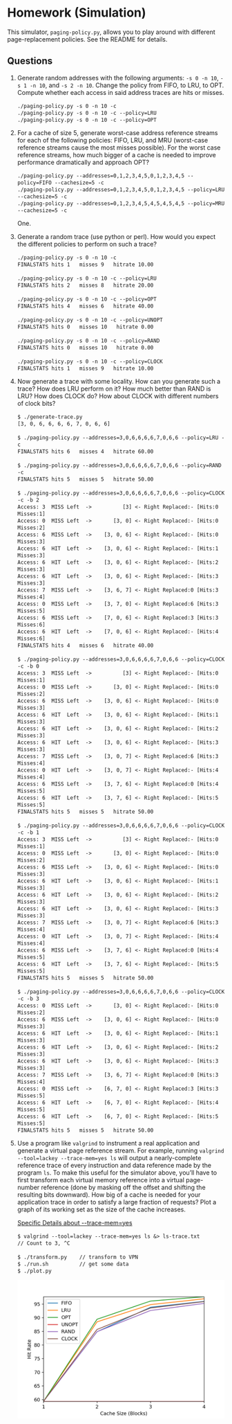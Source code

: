 # Homework (Simulation)

This simulator, `paging-policy.py`, allows you to play around with different page-replacement policies. See the README for details.

## Questions

1. Generate random addresses with the following arguments: `-s 0 -n 10`, `-s 1 -n 10`, and `-s 2 -n 10`. Change the policy from FIFO, to LRU, to OPT. Compute whether each access in said address traces are hits or misses.

    ```
    ./paging-policy.py -s 0 -n 10 -c
    ./paging-policy.py -s 0 -n 10 -c --policy=LRU
    ./paging-policy.py -s 0 -n 10 -c --policy=OPT
    ```

2. For a cache of size 5, generate worst-case address reference streams for each of the following policies: FIFO, LRU, and MRU (worst-case reference streams cause the most misses possible). For the worst case reference streams, how much bigger of a cache is needed to improve performance dramatically and approach OPT?

    ```
    ./paging-policy.py --addresses=0,1,2,3,4,5,0,1,2,3,4,5 --policy=FIFO --cachesize=5 -c
    ./paging-policy.py --addresses=0,1,2,3,4,5,0,1,2,3,4,5 --policy=LRU --cachesize=5 -c
    ./paging-policy.py --addresses=0,1,2,3,4,5,4,5,4,5,4,5 --policy=MRU --cachesize=5 -c
    ```

    One.

3. Generate a random trace (use python or perl). How would you expect the different policies to perform on such a trace?

    ```
    ./paging-policy.py -s 0 -n 10 -c
    FINALSTATS hits 1   misses 9   hitrate 10.00

    ./paging-policy.py -s 0 -n 10 -c --policy=LRU
    FINALSTATS hits 2   misses 8   hitrate 20.00

    ./paging-policy.py -s 0 -n 10 -c --policy=OPT
    FINALSTATS hits 4   misses 6   hitrate 40.00

    ./paging-policy.py -s 0 -n 10 -c --policy=UNOPT
    FINALSTATS hits 0   misses 10   hitrate 0.00

    ./paging-policy.py -s 0 -n 10 -c --policy=RAND
    FINALSTATS hits 0   misses 10   hitrate 0.00

    ./paging-policy.py -s 0 -n 10 -c --policy=CLOCK
    FINALSTATS hits 1   misses 9   hitrate 10.00
    ```

4. Now generate a trace with some locality. How can you generate such a trace? How does LRU perform on it? How much better than RAND is LRU? How does CLOCK do? How about CLOCK with different numbers of clock bits?

    ```
    $ ./generate-trace.py
    [3, 0, 6, 6, 6, 6, 7, 0, 6, 6]

    $ ./paging-policy.py --addresses=3,0,6,6,6,6,7,0,6,6 --policy=LRU -c
    FINALSTATS hits 6   misses 4   hitrate 60.00

    $ ./paging-policy.py --addresses=3,0,6,6,6,6,7,0,6,6 --policy=RAND -c
    FINALSTATS hits 5   misses 5   hitrate 50.00

    $ ./paging-policy.py --addresses=3,0,6,6,6,6,7,0,6,6 --policy=CLOCK -c -b 2
    Access: 3  MISS Left  ->          [3] <- Right Replaced:- [Hits:0 Misses:1]
    Access: 0  MISS Left  ->       [3, 0] <- Right Replaced:- [Hits:0 Misses:2]
    Access: 6  MISS Left  ->    [3, 0, 6] <- Right Replaced:- [Hits:0 Misses:3]
    Access: 6  HIT  Left  ->    [3, 0, 6] <- Right Replaced:- [Hits:1 Misses:3]
    Access: 6  HIT  Left  ->    [3, 0, 6] <- Right Replaced:- [Hits:2 Misses:3]
    Access: 6  HIT  Left  ->    [3, 0, 6] <- Right Replaced:- [Hits:3 Misses:3]
    Access: 7  MISS Left  ->    [3, 6, 7] <- Right Replaced:0 [Hits:3 Misses:4]
    Access: 0  MISS Left  ->    [3, 7, 0] <- Right Replaced:6 [Hits:3 Misses:5]
    Access: 6  MISS Left  ->    [7, 0, 6] <- Right Replaced:3 [Hits:3 Misses:6]
    Access: 6  HIT  Left  ->    [7, 0, 6] <- Right Replaced:- [Hits:4 Misses:6]
    FINALSTATS hits 4   misses 6   hitrate 40.00

    $ ./paging-policy.py --addresses=3,0,6,6,6,6,7,0,6,6 --policy=CLOCK -c -b 0
    Access: 3  MISS Left  ->          [3] <- Right Replaced:- [Hits:0 Misses:1]
    Access: 0  MISS Left  ->       [3, 0] <- Right Replaced:- [Hits:0 Misses:2]
    Access: 6  MISS Left  ->    [3, 0, 6] <- Right Replaced:- [Hits:0 Misses:3]
    Access: 6  HIT  Left  ->    [3, 0, 6] <- Right Replaced:- [Hits:1 Misses:3]
    Access: 6  HIT  Left  ->    [3, 0, 6] <- Right Replaced:- [Hits:2 Misses:3]
    Access: 6  HIT  Left  ->    [3, 0, 6] <- Right Replaced:- [Hits:3 Misses:3]
    Access: 7  MISS Left  ->    [3, 0, 7] <- Right Replaced:6 [Hits:3 Misses:4]
    Access: 0  HIT  Left  ->    [3, 0, 7] <- Right Replaced:- [Hits:4 Misses:4]
    Access: 6  MISS Left  ->    [3, 7, 6] <- Right Replaced:0 [Hits:4 Misses:5]
    Access: 6  HIT  Left  ->    [3, 7, 6] <- Right Replaced:- [Hits:5 Misses:5]
    FINALSTATS hits 5   misses 5   hitrate 50.00

    $ ./paging-policy.py --addresses=3,0,6,6,6,6,7,0,6,6 --policy=CLOCK -c -b 1
    Access: 3  MISS Left  ->          [3] <- Right Replaced:- [Hits:0 Misses:1]
    Access: 0  MISS Left  ->       [3, 0] <- Right Replaced:- [Hits:0 Misses:2]
    Access: 6  MISS Left  ->    [3, 0, 6] <- Right Replaced:- [Hits:0 Misses:3]
    Access: 6  HIT  Left  ->    [3, 0, 6] <- Right Replaced:- [Hits:1 Misses:3]
    Access: 6  HIT  Left  ->    [3, 0, 6] <- Right Replaced:- [Hits:2 Misses:3]
    Access: 6  HIT  Left  ->    [3, 0, 6] <- Right Replaced:- [Hits:3 Misses:3]
    Access: 7  MISS Left  ->    [3, 0, 7] <- Right Replaced:6 [Hits:3 Misses:4]
    Access: 0  HIT  Left  ->    [3, 0, 7] <- Right Replaced:- [Hits:4 Misses:4]
    Access: 6  MISS Left  ->    [3, 7, 6] <- Right Replaced:0 [Hits:4 Misses:5]
    Access: 6  HIT  Left  ->    [3, 7, 6] <- Right Replaced:- [Hits:5 Misses:5]
    FINALSTATS hits 5   misses 5   hitrate 50.00

    $ ./paging-policy.py --addresses=3,0,6,6,6,6,7,0,6,6 --policy=CLOCK -c -b 3
    Access: 0  MISS Left  ->       [3, 0] <- Right Replaced:- [Hits:0 Misses:2]
    Access: 6  MISS Left  ->    [3, 0, 6] <- Right Replaced:- [Hits:0 Misses:3]
    Access: 6  HIT  Left  ->    [3, 0, 6] <- Right Replaced:- [Hits:1 Misses:3]
    Access: 6  HIT  Left  ->    [3, 0, 6] <- Right Replaced:- [Hits:2 Misses:3]
    Access: 6  HIT  Left  ->    [3, 0, 6] <- Right Replaced:- [Hits:3 Misses:3]
    Access: 7  MISS Left  ->    [3, 6, 7] <- Right Replaced:0 [Hits:3 Misses:4]
    Access: 0  MISS Left  ->    [6, 7, 0] <- Right Replaced:3 [Hits:3 Misses:5]
    Access: 6  HIT  Left  ->    [6, 7, 0] <- Right Replaced:- [Hits:4 Misses:5]
    Access: 6  HIT  Left  ->    [6, 7, 0] <- Right Replaced:- [Hits:5 Misses:5]
    FINALSTATS hits 5   misses 5   hitrate 50.00
    ```

5. Use a program like `valgrind` to instrument a real application and generate a virtual page reference stream. For example, running `valgrind --tool=lackey --trace-mem=yes ls` will output a nearly-complete reference trace of every instruction and data reference made by the program `ls`. To make this useful for the simulator above, you’ll have to first transform each virtual memory reference into a virtual page-number reference (done by masking off the offset and shifting the resulting bits downward). How big of a cache is needed for your application trace in order to satisfy a large fraction of requests? Plot a graph of its working set as the size of the cache increases.

    [Specific Details about --trace-mem=yes](https://sourceware.org/git/?p=valgrind.git;a=blob;f=lackey/lk_main.c;h=1bcd8ed566edc0fdf68c2efcb797753a4fd8bb39;hb=HEAD#l55)

    ```
    $ valgrind --tool=lackey --trace-mem=yes ls &> ls-trace.txt
    // Count to 3, ^C

    $ ./transform.py    // transform to VPN
    $ ./run.sh          // get some data
    $ ./plot.py
    ```

    ![workload](./workload.png)
